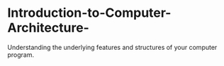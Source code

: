 # Introduction-to-Computer-Architecture-
Understanding the underlying features and structures of your computer program. 
